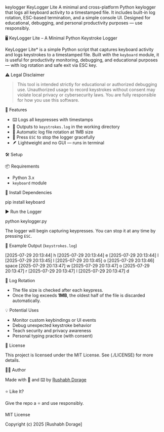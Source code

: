 keylogger
KeyLogger Lite A minimal and cross-platform Python keylogger that logs all keyboard activity to a timestamped file. It includes built-in log rotation, ESC-based termination, and a simple console UI. Designed for educational, debugging, and personal productivity purposes — use responsibly.



 🖥️ KeyLogger Lite – A Minimal Python Keystroke Logger

KeyLogger Lite* is a simple Python script that captures keyboard activity and logs keystrokes to a timestamped file. Built with the `keyboard` module, it is useful for productivity monitoring, debugging, and educational purposes — with log rotation and safe exit via ESC key.



 ⚠️ Legal Disclaimer

> This tool is intended strictly for educational or authorized debugging use. Unauthorized usage to record keystrokes without consent may violate local privacy or cybersecurity laws. You are fully responsible for how you use this software.

 🚀 Features

- ⌨️ Logs all keypresses with timestamps
- 📁 Outputs to `keystrokes.log` in the working directory
- 🔁 Automatic log file rotation at 1MB size
- 🧘 Press `ESC` to stop the logger gracefully
- 🪶 Lightweight and no GUI — runs in terminal



 🛠️ Setup

 📦 Requirements

- Python 3.x
- `keyboard` module

 🔧 Install Dependencies


pip install keyboard

 ▶️ Run the Logger


python keylogger.py


The logger will begin capturing keypresses. You can stop it at any time by pressing `ESC`.

 📄 Example Output (`keystrokes.log`)

[2025-07-29 20:13:44] h
[2025-07-29 20:13:44] e
[2025-07-29 20:13:44] l
[2025-07-29 20:13:45] l
[2025-07-29 20:13:45] o
[2025-07-29 20:13:46] space
[2025-07-29 20:13:47] w
[2025-07-29 20:13:47] o
[2025-07-29 20:13:47] r
[2025-07-29 20:13:47] l
[2025-07-29 20:13:47] d

 🔁 Log Rotation

* The file size is checked after each keypress.
* Once the log exceeds **1MB**, the oldest half of the file is discarded automatically.



💡 Potential Uses

* Monitor custom keybindings or UI events
* Debug unexpected keystroke behavior
* Teach security and privacy awareness
* Personal typing practice (with consent)

 📜 License

This project is licensed under the MIT License. See (./LICENSE) for more details.

 👨‍💻 Author

Made with 🧠 and ⌨️ by [Rushabh Dorage](https://github.com/RushabhDorage)

 ⭐ Like It?

Give the repo a ⭐ and use responsibly.


MIT License

Copyright (c) 2025 [Rushabh Dorage]

